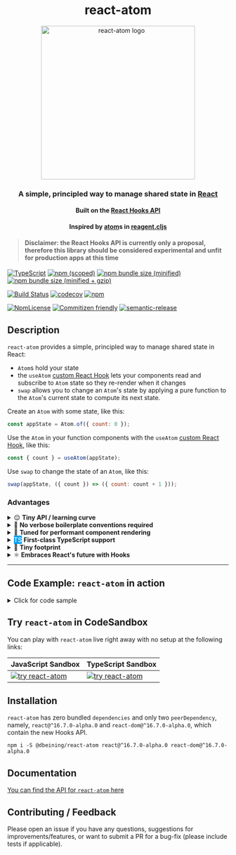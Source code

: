 <h1 align="center">react-atom</h1>
<div>
  <p align="center">
    <image 
      src="https://document-export.canva.com/DADKCHDUJzk/169/preview/0001-533895153.png"
      height="350"
      width="350"
      alt="react-atom logo" />
  </p>
</div>

<h3 align="center">A simple, principled way to manage shared state in <a href="https://reactjs.org/">React</a></h3>

<h4 align="center">Built on the <a href="https://github.com/reactjs/reactjs.org/blob/f203cd5d86c4c611a31a4f72c5a91e2db0858ce3/content/docs/hooks-intro.md">React Hooks API</a></h4>

<h4 align="center">Inspired by <a href="https://purelyfunctional.tv/guide/reagent/#atoms">atom</a>s in <a href="https://reagent-project.github.io/">reagent.cljs</a></h4>

> #### Disclaimer: the React Hooks API is currently only a proposal, therefore this library should be considered experimental and unfit for production apps at this time

[![TypeScript](https://badges.frapsoft.com/typescript/version/typescript-next.svg?v=101)](https://github.com/ellerbrock/typescript-badges/)
[![npm (scoped)](https://img.shields.io/npm/v/@dbeining/react-atom.svg)](https://www.npmjs.com/package/@dbeining/react-atom)
[![npm bundle size (minified)](https://img.shields.io/bundlephobia/min/@dbeining/react-atom.svg)](https://bundlephobia.com/result?p=@dbeining/react-atom)
[![npm bundle size (minified + gzip)](https://img.shields.io/bundlephobia/minzip/@dbeining/react-atom.svg)](https://bundlephobia.com/result?p=@dbeining/react-atom)

[![Build Status](https://travis-ci.com/derrickbeining/react-atom.svg?branch=master)](https://travis-ci.com/derrickbeining/react-atom)
[![codecov](https://codecov.io/gh/derrickbeining/react-atom/branch/master/graph/badge.svg)](https://codecov.io/gh/derrickbeining/react-atom)
[![npm](https://img.shields.io/npm/dt/@dbeining/react-atom.svg)](https://www.npmjs.com/package/@dbeining/react-atom)

[![NpmLicense](https://img.shields.io/npm/l/@dbeining/react-atom.svg)](https://www.npmjs.com/package/@dbeining/react-atom)
[![Commitizen friendly](https://img.shields.io/badge/commitizen-friendly-brightgreen.svg)](http://commitizen.github.io/cz-cli/)
[![semantic-release](https://img.shields.io/badge/%20%20%F0%9F%93%A6%F0%9F%9A%80-semantic--release-e10079.svg)](https://github.com/semantic-release/semantic-release)

## Description

`react-atom` provides a simple, principled way to manage shared state in React:

- `Atom`s hold your state
- the `useAtom` [custom React Hook][customhooksurl] lets your components read and subscribe to `Atom` state so they re-render when it changes
- `swap` allows you to change an `Atom`'s state by applying a pure function to the `Atom`'s current state to compute its next state.

Create an `Atom` with some state, like this:

```js
const appState = Atom.of({ count: 0 });
```

Use the `Atom` in your function components with the `useAtom` [custom React Hook][customhooksurl], like this:

```js
const { count } = useAtom(appState);
```

Use `swap` to change the state of an `Atom`, like this:

```js
swap(appState, ({ count }) => ({ count: count + 1 }));
```

### Advantages

<details>
  <summary>
    😌 <strong>Tiny API / learning curve</strong>
  </summary>
  A total of five functions, and most of the time you'll only need three of them.
</details>
<details>
  <summary>
    🚫 <strong>No verbose boilerplate conventions required</strong>   
  </summary>
  You could use <code>redux</code>-style actions and reducers to update state with <code>react-atom</code>, but you certainly don't have to.
</details>
<details>
  <summary>
    🎵 <strong>Tuned for performant component rendering</strong>   
  </summary>
  The <code>useAtom</code> hook accepts an optional <code>select</code> function that lets components subscribe to computed state. That means the component will only re-render when the value returned from <code>select</code> changes. 
</details>
<details>
  <summary>
    <span style="background:#00a1f1;color:white;font-weight:500;padding:1px 0px;">TS</span> <strong>First-class TypeScript support</strong>   
  </summary>
  <code>react-atom</code> is written in TypeScript so that every release is published with correct, high quality typings.
</details>
<details>
  <summary>
  👣 <strong>Tiny footprint</strong> 
  </summary>

  <a href="https://bundlephobia.com/result?p=@dbeining/react-atom">
    <image 
      src="https://img.shields.io/bundlephobia/min/@dbeining/react-atom.svg" 
      alt="react-atom minified file size"/>
  </a>

  <a href="https://bundlephobia.com/result?p=@dbeining/react-atom">
    <image 
      src="https://img.shields.io/bundlephobia/minzip/@dbeining/react-atom.svg" 
      alt="react-atom minified+gzipped file size"/>
  </a>
  
</details>
<details>
  <summary>
    ⚛️ <strong>Embraces React's future with Hooks</strong>   
  </summary>
  Hooks will make <code>class</code> components and their kind (higher-order components, render-prop components, and function-as-child components) obsolete. <code>react-atom</code> makes it easy to manage shared state with just function components and hooks.
</details>

---

## Code Example: `react-atom` in action

<details>
  <summary>
   Click for code sample 
  </summary>

```jsx
import React from "react";
import ReactDOM from "react-dom";
import { Atom, useAtom, swap } from "@dbeining/react-atom";

//------------------------ APP STATE ------------------------------//
const stateAtom = Atom.of({
  count: 0,
  text: "",
  data: {
    // ...just imagine
  }
});

//------------------------ EFFECTS ------------------------------//
const increment = () => swap(stateAtom, state => ({ ...state, count: state.count + 1 }));

const decrement = () => swap(stateAtom, state => ({ ...state, count: state.count - 1 }));

const updateText = evt => swap(stateAtom, state => ({ ...state, text: evt.target.value }));

const loadSomething = () =>
  fetch("https://jsonplaceholder.typicode.com/todos/1")
    .then(res => res.json())
    .then(data => swap(stateAtom, state => ({ ...state, data })))
    .catch(console.error);

//------------------------ COMPONENT ------------------------------//
export const App = () => {
  const { count, data, text } = useAtom(stateAtom);

  return (
    <div>
      <p>Count: {count}</p>
      <p>Text: {text}</p>

      <button onClick={increment}>Moar</button>
      <button onClick={decrement}>Less</button>
      <button onClick={loadSomething}>Load Data</button>
      <input type="text" onChange={updateText} value={text} />

      <p>{JSON.stringify(data, null, "  ")}</p>
    </div>
  );
};

ReactDOM.render(<App />, document.getElementById("root"));
```

</details>

## Try `react-atom` in CodeSandbox

You can play with `react-atom` live right away with no setup at the following links:

| JavaScript Sandbox              | TypeScript Sandbox              |
| ------------------------------- | ------------------------------- |
| [![try react-atom][imgurl]][js] | [![try react-atom][imgurl]][ts] |

## Installation

`react-atom` has zero bundled `dependencies` and only two `peerDependency`,
namely, `react@^16.7.0-alpha.0` and `react-dom@^16.7.0-alpha.0`, which contain
the new Hooks API.

```
npm i -S @dbeining/react-atom react@^16.7.0-alpha.0 react-dom@^16.7.0-alpha.0
```

## Documentation

[You can find the API for `react-atom` here](https://derrickbeining.github.io/react-atom/)

## Contributing / Feedback

Please open an issue if you have any questions, suggestions for
improvements/features, or want to submit a PR for a bug-fix (please include
tests if applicable).

[customhooksurl]: https://github.com/reactjs/reactjs.org/blob/b7262e78b6efe1d7901afd851fb9cbef5414b361/content/docs/hooks-custom.md
[hooksurl]: https://github.com/reactjs/reactjs.org/blob/f203cd5d86c4c611a31a4f72c5a91e2db0858ce3/content/docs/hooks-intro.md
[imgurl]: https://codesandbox.io/static/img/play-codesandbox.svg
[js]: https://codesandbox.io/s/m3x9wn6kmy
[ts]: https://codesandbox.io/s/km72yynqov

